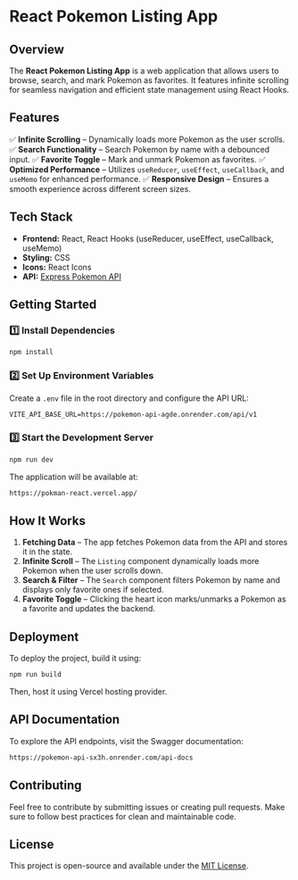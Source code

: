 # React Pokemon Listing App

## Overview

The **React Pokemon Listing App** is a web application that allows users to browse, search, and mark Pokemon as favorites. It features infinite scrolling for seamless navigation and efficient state management using React Hooks.

## Features

✅ **Infinite Scrolling** – Dynamically loads more Pokemon as the user scrolls.
✅ **Search Functionality** – Search Pokemon by name with a debounced input.
✅ **Favorite Toggle** – Mark and unmark Pokemon as favorites.
✅ **Optimized Performance** – Utilizes `useReducer`, `useEffect`, `useCallback`, and `useMemo` for enhanced performance.
✅ **Responsive Design** – Ensures a smooth experience across different screen sizes.

## Tech Stack

- **Frontend:** React, React Hooks (useReducer, useEffect, useCallback, useMemo)
- **Styling:** CSS
- **Icons:** React Icons
- **API:** [Express Pokemon API](https://pokemon-api-agde.onrender.com/)

## Getting Started

### 1️⃣ Install Dependencies

```bash
npm install
```

### 2️⃣ Set Up Environment Variables
Create a `.env` file in the root directory and configure the API URL:

```env
VITE_API_BASE_URL=https://pokemon-api-agde.onrender.com/api/v1
```

### 3️⃣ Start the Development Server

```bash
npm run dev
```

The application will be available at:

```bash
https://pokman-react.vercel.app/
```

## How It Works

1. **Fetching Data** – The app fetches Pokemon data from the API and stores it in the state.
2. **Infinite Scroll** – The `Listing` component dynamically loads more Pokemon when the user scrolls down.
3. **Search & Filter** – The `Search` component filters Pokemon by name and displays only favorite ones if selected.
4. **Favorite Toggle** – Clicking the heart icon marks/unmarks a Pokemon as a favorite and updates the backend.

## Deployment

To deploy the project, build it using:

```bash
npm run build
```

Then, host it using Vercel hosting provider.

## API Documentation

To explore the API endpoints, visit the Swagger documentation:

```bash
https://pokemon-api-sx3h.onrender.com/api-docs
```

## Contributing

Feel free to contribute by submitting issues or creating pull requests. Make sure to follow best practices for clean and maintainable code.

## License

This project is open-source and available under the [MIT License](LICENSE).


